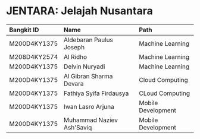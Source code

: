 # JENTARA: Jelajah Nusantara

| Bangkit ID   | Name                               | Path                           |
| :---         | :----                              | :---                           |
| M200D4KY1375 | Aldebaran Paulus Joseph            | Machine Learning               |
| M208D4KY2574 | Al Ridho                           | Machine Learning               |
| M200D4KY1375 | Delvin Nuryadi                     | Machine Learning               |
| M200D4KY1375 | Al Gibran Sharma Devara            | Cloud Computing                |
| M200D4KY1375 | Fathiya Syifa Firdausya            | CLoud Computing                |
| M200D4KY1375 | Iwan Lasro Arjuna                  | Mobile Development             |
| M200D4KY1375 | Muhammad Naziev Ash'Saviq          | Mobile Development             |
